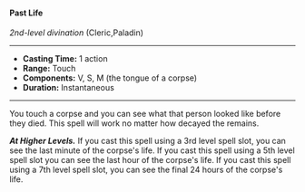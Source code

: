 #### Past Life
*2nd-level divination* (Cleric,Paladin)
___
- **Casting Time:** 1 action
- **Range:** Touch
- **Components:** V, S, M (the tongue of a corpse)
- **Duration:** Instantaneous
---
You touch a corpse and you can see what that
person looked like before they died. This spell will
work no matter how decayed the remains.

***At Higher Levels.***  If you cast this spell using a
3rd level spell slot, you can see the last minute of
the corpse's life. If you cast this spell using a 5th
level spell slot you can see the last hour of the
corpse's life. If you cast this spell using a 7th level
spell slot, you can see the final 24 hours of the
corpse's life. 
